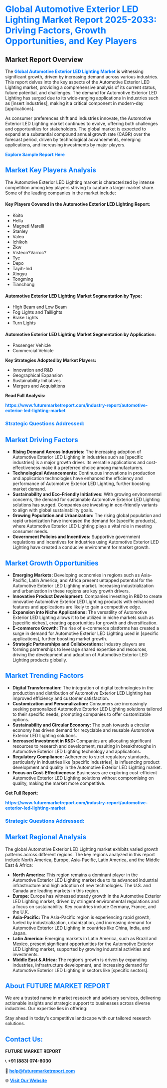 <h1 style="color: #007BFF;">Global Automotive Exterior LED Lighting Market Report 2025-2033: Driving Factors, Growth Opportunities, and Key Players</h1>

<section id="overview">
<h2>Market Report Overview</h2>
<p>The <a href="https://www.futuremarketreport.com/industry-report/automotive-exterior-led-lighting-market" style="color: #007BFF; text-decoration: none;"><strong>Global Automotive Exterior LED Lighting Market</strong></a> is witnessing significant growth, driven by increasing demand across various industries. This report delves into the key aspects of the Automotive Exterior LED Lighting market, providing a comprehensive analysis of its current status, future potential, and challenges. The demand for Automotive Exterior LED Lighting has surged due to its wide-ranging applications in industries such as [insert industries], making it a critical component in modern-day [applications].</p>
<p>As consumer preferences shift and industries innovate, the Automotive Exterior LED Lighting market continues to evolve, offering both challenges and opportunities for stakeholders. The global market is expected to expand at a substantial compound annual growth rate (CAGR) over the forecast period, driven by technological advancements, emerging applications, and increasing investments by major players.</p>
</section>

<section id="overview">
<p><a href="https://www.futuremarketreport.com/request-sample/reportId=91231" style="color: #007BFF; text-decoration: none;"><strong>Explore Sample Report Here</strong></a></p>
</section>

<section id="key-players">
<h2 style="color: #007BFF;">Market Key Players Analysis</h2>
<p>The Automotive Exterior LED Lighting market is characterized by intense competition among key players striving to capture a larger market share. Some of the leading companies in the market include:</p>
<h4>Key Players Covered in the Automotive Exterior LED Lighting Report:</h4>
<ul><li>Koito</li><li>Hella</li><li>Magneti Marelli</li><li>Stanley</li><li>Valeo</li><li>Ichikoh</li><li>Zkw</li><li>Visteon?Varroc?</li><li>Tyc</li><li>Depo</li><li>Tayih-Ind</li><li>Xingyu</li><li>Tongming</li><li>Tianchong</li></ul>
<h4>Automotive Exterior LED Lighting Market Segmentation by Type:</h4>
<ul><li>High Beam and Low Beam</li><li>Fog Lights and Taillights</li><li>Brake Lights</li><li>Turn Lights</li></ul>

<h4>Automotive Exterior LED Lighting Market Segmentation by Application:</h4>
<ul><li>Passenger Vehicle</li><li>Commercial Vehicle</li></ul>
<p><strong>Key Strategies Adopted by Market Players:</strong></p>
<ul>
<li>Innovation and R&D</li>
<li>Geographical Expansion</li>
<li>Sustainability Initiatives</li>
<li>Mergers and Acquisitions</li>
</ul>
</section>

<section>
<p><strong>Read Full Analysis: </strong></p><a href="https://www.futuremarketreport.com/industry-report/automotive-exterior-led-lighting-market" style="color: #007BFF; text-decoration: none;"><strong>https://www.futuremarketreport.com/industry-report/automotive-exterior-led-lighting-market</strong></a>
<h3 style="color: #007BFF;">Strategic Questions Addressed:</h3>
</section>

<section id="driving-factors">
<h2 style="color: #007BFF;">Market Driving Factors</h2>
<ul>
<li><strong>Rising Demand Across Industries:</strong> The increasing adoption of Automotive Exterior LED Lighting in industries such as [specific industries] is a major growth driver. Its versatile applications and cost-effectiveness make it a preferred choice among manufacturers.</li>
<li><strong>Technological Advancements:</strong> Continuous innovations in production and application technologies have enhanced the efficiency and performance of Automotive Exterior LED Lighting, further boosting market demand.</li>
<li><strong>Sustainability and Eco-Friendly Initiatives:</strong> With growing environmental concerns, the demand for sustainable Automotive Exterior LED Lighting solutions has surged. Companies are investing in eco-friendly variants to align with global sustainability goals.</li>
<li><strong>Growing Population and Urbanization:</strong> The rising global population and rapid urbanization have increased the demand for [specific products], where Automotive Exterior LED Lighting plays a vital role in meeting consumer needs.</li>
<li><strong>Government Policies and Incentives:</strong> Supportive government regulations and incentives for industries using Automotive Exterior LED Lighting have created a conducive environment for market growth.</li>
</ul>
</section>

<section id="growth-opportunities">
<h2 style="color: #007BFF;">Market Growth Opportunities</h2>
<ul>
<li><strong>Emerging Markets:</strong> Developing economies in regions such as Asia-Pacific, Latin America, and Africa present untapped potential for the Automotive Exterior LED Lighting market. Increasing industrialization and urbanization in these regions are key growth drivers.</li>
<li><strong>Innovative Product Development:</strong> Companies investing in R&D to create innovative Automotive Exterior LED Lighting products with enhanced features and applications are likely to gain a competitive edge.</li>
<li><strong>Expansion into Niche Applications:</strong> The versatility of Automotive Exterior LED Lighting allows it to be utilized in niche markets such as [specific niches], creating opportunities for growth and diversification.</li>
<li><strong>E-commerce Growth:</strong> The rise of e-commerce platforms has created a surge in demand for Automotive Exterior LED Lighting used in [specific applications], further boosting market growth.</li>
<li><strong>Strategic Partnerships and Collaborations:</strong> Industry players are forming partnerships to leverage shared expertise and resources, driving the development and adoption of Automotive Exterior LED Lighting products globally.</li>
</ul>
</section>

<section id="trending-factors">
<h2 style="color: #007BFF;">Market Trending Factors</h2>
<ul>
<li><strong>Digital Transformation:</strong> The integration of digital technologies in the production and distribution of Automotive Exterior LED Lighting has improved efficiency and customer satisfaction.</li>
<li><strong>Customization and Personalization:</strong> Consumers are increasingly seeking personalized Automotive Exterior LED Lighting solutions tailored to their specific needs, prompting companies to offer customizable options.</li>
<li><strong>Sustainability and Circular Economy:</strong> The push towards a circular economy has driven demand for recyclable and reusable Automotive Exterior LED Lighting solutions.</li>
<li><strong>Increased Investment in R&D:</strong> Companies are allocating significant resources to research and development, resulting in breakthroughs in Automotive Exterior LED Lighting technology and applications.</li>
<li><strong>Regulatory Compliance:</strong> Adherence to strict regulatory standards, particularly in industries like [specific industries], is influencing product development and quality in the Automotive Exterior LED Lighting market.</li>
<li><strong>Focus on Cost-Effectiveness:</strong> Businesses are exploring cost-efficient Automotive Exterior LED Lighting solutions without compromising on quality, making the market more competitive.</li>
</ul>
</section>

<section>
<p><strong>Get Full Report: </strong></p><a href="https://www.futuremarketreport.com/industry-report/automotive-exterior-led-lighting-market" style="color: #007BFF; text-decoration: none;"><strong>https://www.futuremarketreport.com/industry-report/automotive-exterior-led-lighting-market</strong></a>
<h3 style="color: #007BFF;">Strategic Questions Addressed:</h3>
</section>


<section id="regional-analysis">
<h2 style="color: #007BFF;">Market Regional Analysis</h2>
<p>The global Automotive Exterior LED Lighting market exhibits varied growth patterns across different regions. The key regions analyzed in this report include North America, Europe, Asia-Pacific, Latin America, and the Middle East & Africa:</p>
<ul>
<li><strong>North America:</strong> This region remains a dominant player in the Automotive Exterior LED Lighting market due to its advanced industrial infrastructure and high adoption of new technologies. The U.S. and Canada are leading markets in this region.</li>
<li><strong>Europe:</strong> Europe has witnessed steady growth in the Automotive Exterior LED Lighting market, driven by stringent environmental regulations and a focus on sustainability. Key countries include Germany, France, and the U.K.</li>
<li><strong>Asia-Pacific:</strong> The Asia-Pacific region is experiencing rapid growth, fueled by industrialization, urbanization, and increasing demand for Automotive Exterior LED Lighting in countries like China, India, and Japan.</li>
<li><strong>Latin America:</strong> Emerging markets in Latin America, such as Brazil and Mexico, present significant opportunities for the Automotive Exterior LED Lighting market, supported by growing industrial activities and investments.</li>
<li><strong>Middle East & Africa:</strong> The region’s growth is driven by expanding industries, infrastructure development, and increasing demand for Automotive Exterior LED Lighting in sectors like [specific sectors].</li>
</ul>
</section>

<footer>
<h2 style="color: #007BFF;">About FUTURE MARKET REPORT</h2>
<p>We are a trusted name in market research and advisory services, delivering actionable insights and strategic support to businesses across diverse industries. Our expertise lies in offering:</p>

<p>Stay ahead in today’s competitive landscape with our tailored research solutions.</p>

<h2 style="color: #007BFF;">Contact Us:</h2>
<p><strong>FUTURE MARKET REPORT</strong></p>
<p>📞 <strong>+91 (883) 074-8030</strong></p>
<p>📧 <strong><a href="mailto:help@futuremarketreport.com" style="color: #007BFF;">help@futuremarketreport.com</a></strong></p>
<p>🌐 <strong><a href="https://www.futuremarketreport.com/" style="color: #007BFF;">Visit Our Website</a></strong></p>
</footer>